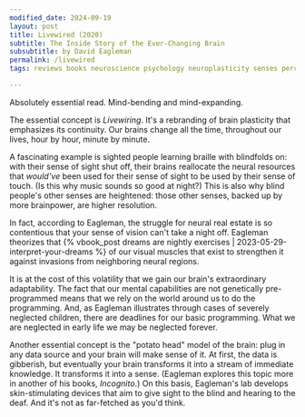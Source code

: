 ```yaml
---
modified_date: 2024-09-19
layout: post
title: Livewired (2020)
subtitle: The Inside Story of the Ever-Changing Brain
subsubtitle: by David Eagleman
permalink: /livewired
tags: reviews books neuroscience psychology neuroplasticity senses perception

---
```


Absolutely essential read.
Mind-bending and mind-expanding.
<!--more-->

The essential concept is _Livewiring_.
It's a rebranding of brain plasticity that emphasizes its continuity.
Our brains change all the time, throughout our lives, hour by hour, minute by minute.

A fascinating example is sighted people learning braille with blindfolds on: with their sense of sight shut off, their brains reallocate the neural resources that _would've_ been used for their sense of sight to be used by their sense of touch.
(Is this why music sounds so good at night?)
This is also why blind people's other senses are heightened: those other senses, backed up by more brainpower, are higher resolution.

In fact, according to Eagleman, the struggle for neural real estate is so contentious that your sense of vision can't take a night off.
Eagleman theorizes that {% vbook_post dreams are nightly exercises | 2023-05-29-interpret-your-dreams %} of our visual muscles that exist to strengthen it against invasions from neighboring neural regions.

It is at the cost of this volatility that we gain our brain's extraordinary adaptability.
The fact that our mental capabilities are not genetically pre-programmed means that we rely on the world around us to do the programming.
And, as Eagleman illustrates through cases of severely neglected children, there are deadlines for our basic programming.
What we are neglected in early life we may be neglected forever.

Another essential concept is the "potato head" model of the brain: plug in any data source and your brain will make sense of it.
At first, the data is gibberish, but eventually your brain transforms it into a stream of immediate knowledge.
It transforms it into a sense.
(Eagleman explores this topic more in another of his books, _Incognito_.)
On this basis, Eagleman's lab develops skin-stimulating devices that aim to give sight to the blind and hearing to the deaf.
And it's not as far-fetched as you'd think.
